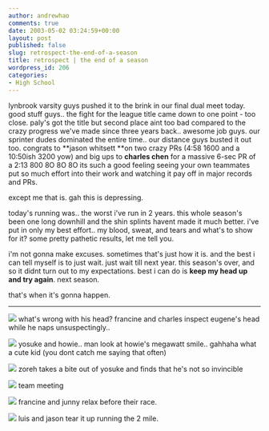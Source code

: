 ```yaml
---
author: andrewhao
comments: true
date: 2003-05-02 03:24:59+00:00
layout: post
published: false
slug: retrospect-the-end-of-a-season
title: retrospect | the end of a season
wordpress_id: 206
categories:
- High School
---
```


lynbrook varsity guys pushed it to the brink in our final dual meet today. good stuff guys.. the fight for the league title came down to one point - too close. paly's got the title but second place aint too bad compared to the crazy progress we've made since three years back.. awesome job guys. our sprinter dudes dominated the entire time.. our distance guys busted it out too. congrats to **jason whitsett **on two crazy PRs (4:58 1600 and a 10:50ish 3200 yow) and big ups to **charles chen** for a massive 6-sec PR of a 2:13 800  8O  8O  8O its such a good feeling seeing your own teammates put so much effort into their work and watching it pay off in major records and PRs.

except me that is. gah this is depressing.

today's running was.. the worst i've run in 2 years. this whole season's been one long downhill and the shin splints havent made it much better. i've put in only my best effort.. my blood, sweat, and tears and what's to show for it? some pretty pathetic results, let me tell you.

i'm not gonna make excuses. sometimes that's just how it is. and the best i can tell myself is to just wait. just wait till next year. this season's over, and so it didnt turn out to my expectations. best i can do is **keep my head up and try again**. next season.

that's when it's gonna happen.



* * *



![](http://gsgnine.arabiafish.com/img/tf03/6.jpg)
what's wrong with his head? francine and charles inspect eugene's head while he naps unsuspectingly..

![](http://gsgnine.arabiafish.com/img/tf03/7.jpg)
yosuke and howie.. man look at howie's megawatt smile.. gahhaha what a cute kid (you dont catch me saying that often)

![](http://gsgnine.arabiafish.com/img/tf03/8.jpg)
zoreh takes a bite out of yosuke and finds that he's not so invincible

![](http://gsgnine.arabiafish.com/img/tf03/9.jpg)
team meeting

![](http://gsgnine.arabiafish.com/img/tf03/10.jpg)
francine and junny relax before their race.

![](http://gsgnine.arabiafish.com/img/tf03/11.jpg)
luis and jason tear it up running the 2 mile.
